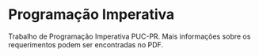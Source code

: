 # Programação Imperativa
Trabalho de Programação Imperativa PUC-PR.
Mais informações sobre os requerimentos podem ser encontradas no PDF.
